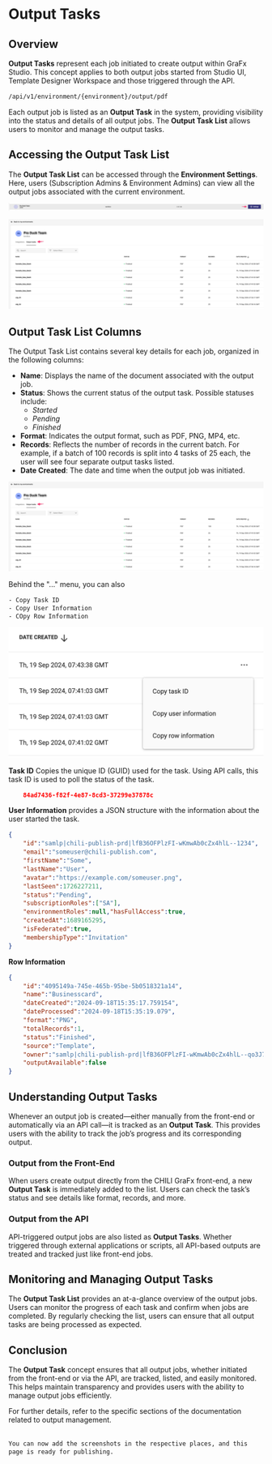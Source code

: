 # Output Tasks

## Overview

**Output Tasks** represent each job initiated to create output within GraFx Studio. This concept applies to both output jobs started from Studio UI, Template Designer Workspace and those triggered through the API.

```sh
/api/v1/environment/{environment}/output/pdf
```

Each output job is listed as an **Output Task** in the system, providing visibility into the status and details of all output jobs. The **Output Task List** allows users to monitor and manage the output tasks.

## Accessing the Output Task List

The **Output Task List** can be accessed through the **Environment Settings**. Here, users (Subscription Admins & Environment Admins) can view all the output jobs associated with the current environment.

![screenshot-full](ot1.png)

![screenshot-full](ot2.png)

## Output Task List Columns

The Output Task List contains several key details for each job, organized in the following columns:

- **Name**: Displays the name of the document associated with the output job.
- **Status**: Shows the current status of the output task. Possible statuses include:
  - *Started*
  - *Pending*
  - *Finished*
- **Format**: Indicates the output format, such as PDF, PNG, MP4, etc.
- **Records**: Reflects the number of records in the current batch. For example, if a batch of 100 records is split into 4 tasks of 25 each, the user will see four separate output tasks listed.
- **Date Created**: The date and time when the output job was initiated.

![screenshot-full](ot2.png)

Behind the "..." menu, you can also 

    - Copy Task ID
    - Copy User Information
    - COpy Row Information
    
![screenshot](ot3.png)
    
**Task ID** Copies the unique ID (GUID) used for the task. Using API calls, this task ID is used to poll the status of the task.

```JSON
    84ad7436-f82f-4e87-8cd3-37299e37878c
```

**User Information** provides a JSON structure with the information about the user started the task.

```JSON
{
    "id":"samlp|chili-publish-prd|lfB36OFPlzFI-wKmwAb0cZx4hlL--1234",
    "email":"someuser@chili-publish.com",
    "firstName":"Some",
    "lastName":"User",
    "avatar":"https://example.com/someuser.png",
    "lastSeen":1726227211,
    "status":"Pending",
    "subscriptionRoles":["SA"],
    "environmentRoles":null,"hasFullAccess":true,
    "createdAt":1689165295,
    "isFederated":true,
    "membershipType":"Invitation"
}
```

**Row Information**
```JSON
{
    "id":"4095149a-745e-465b-95be-5b0518321a14",
    "name":"Businesscard",
    "dateCreated":"2024-09-18T15:35:17.759154",
    "dateProcessed":"2024-09-18T15:35:19.079",
    "format":"PNG",
    "totalRecords":1,
    "status":"Finished",
    "source":"Template",
    "owner":"samlp|chili-publish-prd|lfB36OFPlzFI-wKmwAb0cZx4hlL--qo3J7NqTmSZAu0",
    "outputAvailable":false
}
```

## Understanding Output Tasks

Whenever an output job is created—either manually from the front-end or automatically via an API call—it is tracked as an **Output Task**. This provides users with the ability to track the job’s progress and its corresponding output.

### Output from the Front-End

When users create output directly from the CHILI GraFx front-end, a new **Output Task** is immediately added to the list. Users can check the task’s status and see details like format, records, and more.

### Output from the API

API-triggered output jobs are also listed as **Output Tasks**. Whether triggered through external applications or scripts, all API-based outputs are treated and tracked just like front-end jobs.

## Monitoring and Managing Output Tasks

The **Output Task List** provides an at-a-glance overview of the output jobs. Users can monitor the progress of each task and confirm when jobs are completed. By regularly checking the list, users can ensure that all output tasks are being processed as expected.

## Conclusion

The **Output Task** concept ensures that all output jobs, whether initiated from the front-end or via the API, are tracked, listed, and easily monitored. This helps maintain transparency and provides users with the ability to manage output jobs efficiently.

For further details, refer to the specific sections of the documentation related to output management.
```

You can now add the screenshots in the respective places, and this page is ready for publishing.